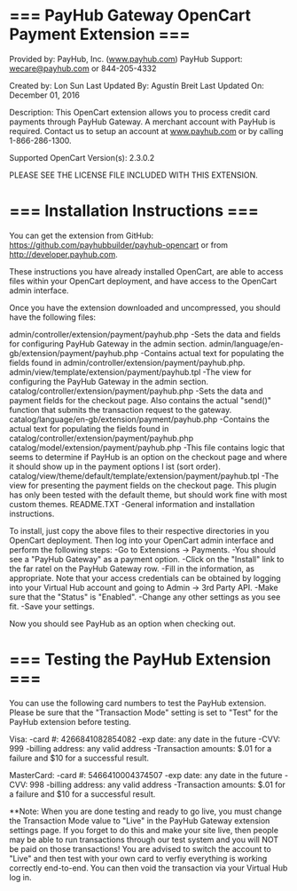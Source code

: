 # === PayHub Gateway OpenCart Payment Extension ===
Provided by: PayHub, Inc.  (www.payhub.com)
PayHub Support: wecare@payhub.com or 844-205-4332

Created by: Lon Sun
Last Updated By: Agustín Breit
Last Updated On: December 01, 2016

Description: This OpenCart extension allows you to process credit card payments through PayHub Gateway.  A merchant account with PayHub is required.  Contact us to setup an account at www.payhub.com or by calling 1-866-286-1300.

Supported OpenCart Version(s): 2.3.0.2

PLEASE SEE THE LICENSE FILE INCLUDED WITH THIS EXTENSION.


# === Installation Instructions ===
You can get the extension from GitHub: https://github.com/payhubbuilder/payhub-opencart or from http://developer.payhub.com.

These instructions you have already installed OpenCart, are able to access files within your OpenCart deployment, and have access to the OpenCart admin interface.

Once you have the extension downloaded and uncompressed, you should have the following files:

admin/controller/extension/payment/payhub.php
  -Sets the data and fields for configuring PayHub Gateway in the admin section.
admin/language/en-gb/extension/payment/payhub.php
  -Contains actual text for populating the fields found in admin/controller/extension/payment/payhub.php.
admin/view/template/extension/payment/payhub.tpl
  -The view for configuring the PayHub Gateway in the admin section.
catalog/controller/extension/payment/payhub.php
  -Sets the data and payment fields for the checkout page.  Also contains the actual "send()" function that submits the transaction request to the gateway. 
catalog/language/en-gb/extension/payment/payhub.php
  -Contains the actual text for populating the fields found in catalog/controller/extension/payment/payhub.php
catalog/model/extension/payment/payhub.php
  -This file contains logic that seems to determine if PayHub is an option on the checkout page and where it should show up in the payment options l ist (sort order).
catalog/view/theme/default/template/extension/payment/payhub.tpl
  -The view for presenting the payment fields on the checkout page.  This plugin has only been tested with the default theme, but should work fine with most custom themes.
README.TXT
  -General information and installation instructions.

To install, just copy the above files to their respective directories in you OpenCart deployment. Then log into your OpenCart admin interface and perform the following steps:
  -Go to Extensions -> Payments.
  -You should see a "PayHub Gateway" as a payment option.
  -Click on the "Install" link to the far ratel on the PayHub Gateway row.
  -Fill in the information, as appropriate.  Note that your access credentials can be obtained by logging into your Virtual Hub account and going to Admin -> 3rd Party API.
  -Make sure that the "Status" is "Enabled".
  -Change any other settings as you see fit.
  -Save your settings.

Now you should see PayHub as an option when checking out.

# === Testing the PayHub Extension ===
You can use the following card numbers to test the PayHub extension.  Please be sure that the "Transaction Mode" setting is set to "Test" for the PayHub extension before testing.

Visa: 
  -card #: 4266841082854082
  -exp date: any date in the future
  -CVV: 999
  -billing address: any valid address
  -Transaction amounts: $.01 for a failure and $10 for a successful result.

MasterCard:
  -card #: 5466410004374507
  -exp date: any date in the future
  -CVV: 998
  -billing address: any valid address
  -Transaction amounts: $.01 for a failure and $10 for a successful result.

**Note:  When you are done testing and ready to go live, you must change the Transaction Mode value to "Live" in the PayHub Gateway extension settings page.  If you forget to do this and make your site live, then people may be able to run transactions through our test system and you will NOT be paid on those transactions!  You are advised to switch the account to "Live" and then test with your own card to verfiy everything is working correctly end-to-end.  You can then void the transaction via your Virtual Hub log in.
